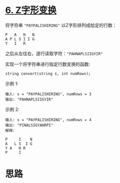 # [6. Z字形变换](https://leetcode-cn.com/problems/zigzag-conversion/description/)

将字符串 `"PAYPALISHIRING"` 以Z字形排列成给定的行数：
```
P   A   H   N
A P L S I I G
Y   I   R
```
之后从左往右，逐行读取字符：`"PAHNAPLSIIGYIR"`

实现一个将字符串进行指定行数变换的函数:

`string convert(string s, int numRows);`

示例 1:
```
输入: s = "PAYPALISHIRING", numRows = 3
输出: "PAHNAPLSIIGYIR"
```
示例 2:
```
输入: s = "PAYPALISHIRING", numRows = 4
输出: "PINALSIGYAHRPI"
解释:

P     I    N
A   L S  I G
Y A   H R
P     I

```



# 思路



